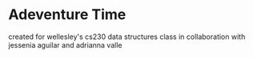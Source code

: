 # Adeventure Time
created for wellesley's cs230 data structures class
in collaboration with jessenia aguilar and adrianna valle
